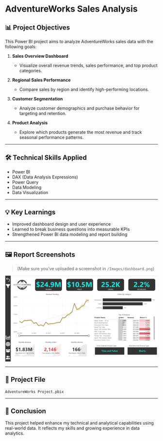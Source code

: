 # AdventureWorks Sales Analysis

## 📊 Project Objectives

This Power BI project aims to analyze AdventureWorks sales data with the following goals:

1. **Sales Overview Dashboard**
   - Visualize overall revenue trends, sales performance, and top product categories.

2. **Regional Sales Performance**
   - Compare sales by region and identify high-performing locations.

3. **Customer Segmentation**
   - Analyze customer demographics and purchase behavior for targeting and retention.

4. **Product Analysis**
   - Explore which products generate the most revenue and track seasonal performance patterns.

---

## 🛠 Technical Skills Applied

- Power BI
- DAX (Data Analysis Expressions)
- Power Query
- Data Modeling
- Data Visualization

---

## 💡 Key Learnings

- Improved dashboard design and user experience
- Learned to break business questions into measurable KPIs
- Strengthened Power BI data modeling and report building

---

## 🖼 Report Screenshots

> (Make sure you’ve uploaded a screenshot in `/Images/dashboard.png`)

![Dashboard Preview](Images/dashboard.png)

---

## 📁 Project File

`AdventureWorks Project.pbix`

---

## 🚀 Conclusion

This project helped enhance my technical and analytical capabilities using real-world data. It reflects my skills and growing experience in data analytics.

